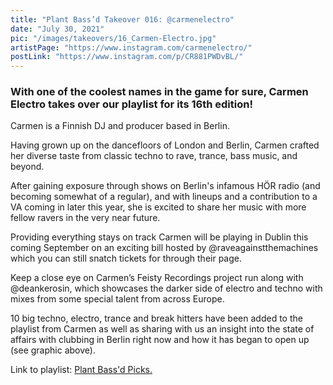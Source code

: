 ```yaml
---
title: "Plant Bass’d Takeover 016: @carmenelectro"
date: "July 30, 2021"
pic: "/images/takeovers/16_Carmen-Electro.jpg"
artistPage: "https://www.instagram.com/carmenelectro/"
postLink: "https://www.instagram.com/p/CR881PWDvBL/"
---
```


### With one of the coolest names in the game for sure, Carmen Electro takes over our playlist for its 16th edition!

Carmen is a Finnish DJ and producer based in Berlin.

Having grown up on the dancefloors of London and Berlin, Carmen crafted her diverse taste from classic techno to rave, trance, bass music, and beyond.

After gaining exposure through shows on Berlin's infamous HÖR radio (and becoming somewhat of a regular), and with lineups and a contribution to a VA coming in later this year, she is excited to share her music with more fellow ravers in the very near future.

Providing everything stays on track Carmen will be playing in Dublin this coming September on an exciting bill hosted by @raveagainstthemachines which you can still snatch tickets for through their page.

Keep a close eye on Carmen’s Feisty Recordings project run along with @deankerosin, which showcases the darker side of electro and techno with mixes from some special talent from across Europe.

10 big techno, electro, trance and break hitters have been added to the playlist from Carmen as well as sharing with us an insight into the state of affairs with clubbing in Berlin right now and how it has began to open up (see graphic above).

Link to playlist: [Plant Bass'd Picks.]("https://open.spotify.com/playlist/5skAgzUfGmZLwrOPNLnGVf?si=b744c3ef583c4c4e")
